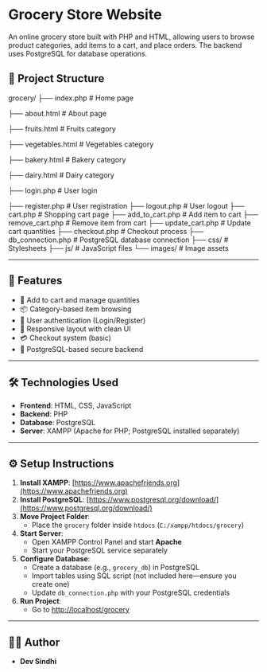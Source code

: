 # Grocery Store Website

An online grocery store built with PHP and HTML, allowing users to browse product categories, add items to a cart, and place orders. The backend uses PostgreSQL for database operations.

## 📁 Project Structure
grocery/
├── index.php # Home page

├── about.html # About page

├── fruits.html # Fruits category

├── vegetables.html # Vegetables category

├── bakery.html # Bakery category

├── dairy.html # Dairy category

├── login.php # User login

├── register.php # User registration
├── logout.php # User logout
├── cart.php # Shopping cart page
├── add_to_cart.php # Add item to cart
├── remove_cart.php # Remove item from cart
├── update_cart.php # Update cart quantities
├── checkout.php # Checkout process
├── db_connection.php # PostgreSQL database connection
├── css/ # Stylesheets
├── js/ # JavaScript files
└── images/ # Image assets


---

## 🚀 Features

- 🛒 Add to cart and manage quantities
- 📦 Category-based item browsing
- 👤 User authentication (Login/Register)
- 📱 Responsive layout with clean UI
- 💳 Checkout system (basic)
- 🔐 PostgreSQL-based secure backend

---

## 🛠️ Technologies Used

- **Frontend**: HTML, CSS, JavaScript
- **Backend**: PHP
- **Database**: PostgreSQL
- **Server**: XAMPP (Apache for PHP; PostgreSQL installed separately)

---

## ⚙️ Setup Instructions

1. **Install XAMPP**: [https://www.apachefriends.org](https://www.apachefriends.org)
2. **Install PostgreSQL**: [https://www.postgresql.org/download/](https://www.postgresql.org/download/)
3. **Move Project Folder**:
   - Place the `grocery` folder inside `htdocs` (`C:/xampp/htdocs/grocery`)
4. **Start Server**:
   - Open XAMPP Control Panel and start **Apache**
   - Start your PostgreSQL service separately
5. **Configure Database**:
   - Create a database (e.g., `grocery_db`) in PostgreSQL
   - Import tables using SQL script (not included here—ensure you create one)
   - Update `db_connection.php` with your PostgreSQL credentials
6. **Run Project**:
   - Go to [http://localhost/grocery](http://localhost/grocery)

---

## 👨‍💻 Author

- **Dev Sindhi** 



